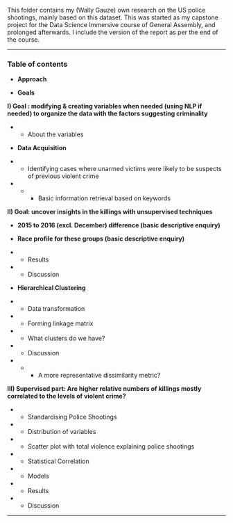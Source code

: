 This folder contains my (Wally Gauze) own research on the US police shootings, mainly based on this dataset. This was started as my capstone project for the Data Science Immersive course of General Assembly, and prolonged afterwards.
I include the version of the report as per the end of the course.

---

### Table of contents


- __Approach__

- __Goals__

__I) Goal : modifying & creating variables when needed (using NLP if needed) to organize the data with the factors suggesting criminality__

- - About the variables

- __Data Acquisition__
- - Identifying cases where unarmed victims were likely to be suspects of previous violent crime
- - - Basic information retrieval based on keywords

__II) Goal: uncover insights in the killings with unsupervised techniques__

- __2015 to 2016 (excl. December) difference (basic descriptive enquiry)__

- __Race profile for these groups (basic descriptive enquiry)__
- - Results
- - Discussion

- __Hierarchical Clustering__
- - Data transformation
- - Forming linkage matrix
- - What clusters do we have?
- - Discussion
- - - A more representative dissimilarity metric?

__III) Supervised part: Are higher relative numbers of killings mostly correlated to the levels of violent crime?__

- - Standardising Police Shootings
- - Distribution of variables
- - Scatter plot with total violence explaining police shootings
- - Statistical Correlation
- - Models
- - Results
- - Discussion

---
